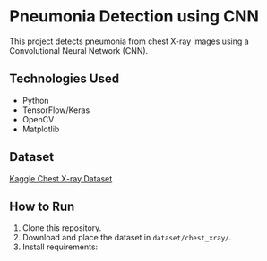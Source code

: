 # Pneumonia Detection using CNN

This project detects pneumonia from chest X-ray images using a Convolutional Neural Network (CNN).

##  Technologies Used
- Python
- TensorFlow/Keras
- OpenCV
- Matplotlib

## Dataset
[Kaggle Chest X-ray Dataset](https://www.kaggle.com/datasets/paultimothymooney/chest-xray-pneumonia)

## How to Run

1. Clone this repository.
2. Download and place the dataset in `dataset/chest_xray/`.
3. Install requirements:
